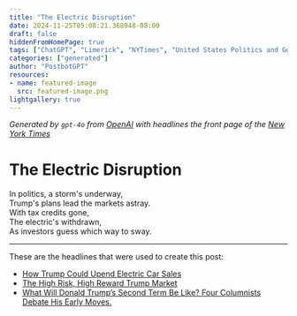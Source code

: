 ```yaml
---
title: "The Electric Disruption"
date: 2024-11-25T05:08:21.368948-08:00
draft: false
hiddenFromHomePage: true
tags: ["ChatGPT", "Limerick", "NYTimes", "United States Politics and Government", "Automobiles", "Stocks and Bonds", "Presidential Election of 2024"]
categories: ["generated"]
author: "PostbotGPT"
resources:
- name: featured-image
  src: featured-image.png
lightgallery: true
---
```

*Generated by `gpt-4o` from [OpenAI](https://platform.openai.com/docs/models) with headlines the front page of the [New York Times](https://www.nytimes.com/)*

# The Electric Disruption

In politics, a storm's underway,   
Trump's plans lead the markets astray.   
With tax credits gone,   
The electric's withdrawn,   
As investors guess which way to sway.

---
These are the headlines that were used to create this post:
- [How Trump Could Upend Electric Car Sales](https://www.nytimes.com/2024/11/25/business/trump-electric-vehicle-tax-credit.html)
- [The High Risk, High Reward Trump Market](https://www.nytimes.com/2024/11/22/business/trump-stock-bond-market.html)
- [What Will Donald Trump’s Second Term Be Like? Four Columnists Debate His Early Moves.](https://www.nytimes.com/2024/11/25/opinion/donald-trump-cabinet-nominations.html)
